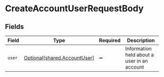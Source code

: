 # CreateAccountUserRequestBody


## Fields

| Field                                                              | Type                                                               | Required                                                           | Description                                                        |
| ------------------------------------------------------------------ | ------------------------------------------------------------------ | ------------------------------------------------------------------ | ------------------------------------------------------------------ |
| `user`                                                             | [Optional[shared.AccountUser]](../../models/shared/accountuser.md) | :heavy_minus_sign:                                                 | Information held about a user in an account                        |